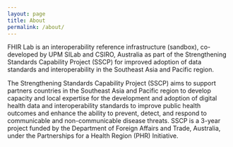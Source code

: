 ```yaml
---
layout: page
title: About
permalink: /about/
---
```


FHIR Lab is an interoperability reference infrastructure (sandbox), co-developed by UPM SILab and CSIRO, Australia as part of the Strengthening Standards Capability Project (SSCP) for improved adoption of data standards and interoperability in the Southeast Asia and Pacific region​.

The Strengthening Standards Capability Project (SSCP) aims to support partners countries in the Southeast Asia and Pacific region to develop capacity and local expertise for the development and adoption of digital health data and interoperability standards to improve public health outcomes and enhance the ability to prevent, detect, and respond to communicable and non-communicable disease threats. SSCP is a 3-year project funded by the Department of Foreign Affairs and Trade, Australia, under the Partnerships for a Health Region (PHR) Initiative.